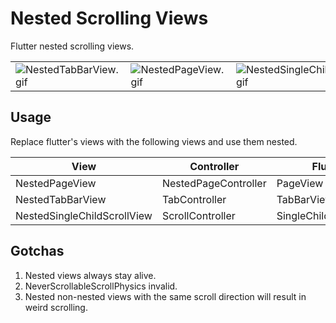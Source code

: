 # Nested Scrolling Views

Flutter nested scrolling views.

<table>
    <tbody>
    <tr>
        <td><img src="https://raw.githubusercontent.com/hgraceb/nested_scroll_views/0.0.2/media/NestedTabBarView.gif" alt="NestedTabBarView.gif"/></td>
        <td><img src="https://raw.githubusercontent.com/hgraceb/nested_scroll_views/0.0.2/media/NestedPageView.gif" alt="NestedPageView.gif"/></td>
        <td><img src="https://raw.githubusercontent.com/hgraceb/nested_scroll_views/0.0.2/media/NestedSingleChildScrollView.gif" alt="NestedSingleChildScrollView.gif"/></td>
    </tr>
    </tbody>
</table>

## Usage

Replace flutter's views with the following views and use them nested.

| View                        | Controller           | Flutter               |
| --------------------------- | -------------------- | --------------------- |
| NestedPageView              | NestedPageController | PageView              |
| NestedTabBarView            | TabController        | TabBarView            |
| NestedSingleChildScrollView | ScrollController     | SingleChildScrollView |

## Gotchas

1. Nested views always stay alive.
2. NeverScrollableScrollPhysics invalid.
3. Nested non-nested views with the same scroll direction will result in weird scrolling.